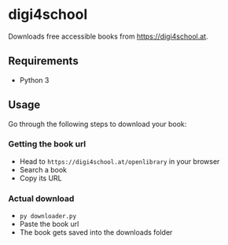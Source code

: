 # digi4school
Downloads free accessible books from https://digi4school.at.
## Requirements
- Python 3
## Usage
Go through the following steps to download your book:
### Getting the book url
- Head to `https://digi4school.at/openlibrary` in your browser
- Search a book
- Copy its URL
### Actual download
- `py downloader.py`
- Paste the book url
- The book gets saved into the downloads folder
